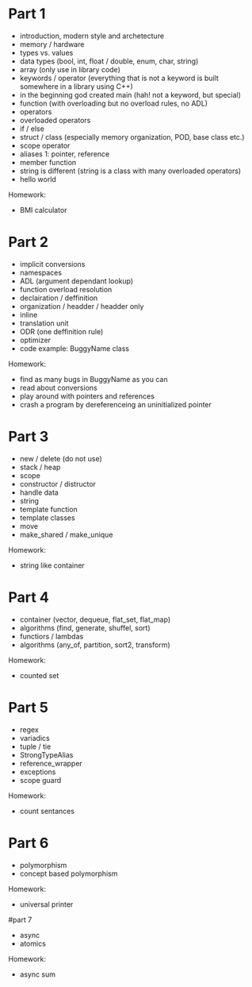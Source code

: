 # Part 1
 - introduction, modern style and archetecture 
 - memory / hardware
 - types vs. values
 - data types (bool, int, float / double, enum, char, string)
 - array (only use in library code)
 - keywords / operator (everything that is not a keyword is built somewhere in a library using C++)
 - in the beginning god created main (hah! not a keyword, but special)
 - function (with overloading but no overload rules, no ADL)
 - operators
 - overloaded operators
 - if / else
 - struct / class (especially memory organization, POD, base class etc.)
 - scope operator
 - aliases 1: pointer, reference
 - member function
 - string is different (string is a class with many overloaded operators)
 - hello world

Homework:
 - BMI calculator
 
 # Part 2
 - implicit conversions
 - namespaces 
 - ADL (argument dependant lookup)
 - function overload resolution
 - declairation / deffinition 
 - organization / headder / headder only
 - inline
 - translation unit
 - ODR (one deffinition rule)
 - optimizer
 - code example: BuggyName class

Homework:
 - find as many bugs in BuggyName as you can
 - read about conversions
 - play around with pointers and references
 - crash a program by dereferenceing an uninitialized pointer
 
 # Part 3
 - new / delete (do not use)
 - stack / heap
 - scope
 - constructor / distructor
 - handle data
 - string 
 - template function
 - template classes
 - move 
 - make_shared / make_unique

Homework:
 - string like container
 
 # Part 4
 - container (vector, dequeue, flat_set, flat_map)
 - algorithms (find, generate, shuffel, sort)
 - functiors / lambdas
 - algorithms (any_of, partition, sort2, transform) 

Homework:
 - counted set 
 
 # Part 5
 - regex
 - variadics
 - tuple / tie
 - StrongTypeAlias
 - reference_wrapper
 - exceptions
 - scope guard

Homework:
 - count sentances
 
 # Part 6 
 - polymorphism
 - concept based polymorphism

Homework:
 - universal printer
 
 #part 7 
 - async
 - atomics

Homework:
 - async sum

